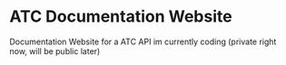 # ATC Documentation Website
Documentation Website for a ATC API im currently coding (private right now, will be public later)
